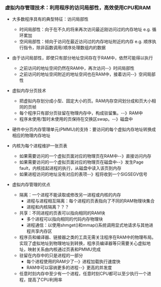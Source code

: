 ### 虚拟内存管理技术：利用程序的访问局部性，高效使用CPU和RAM
* 大多数程序具有的典型特征：访问局部性
    * 时间局部性：向于在不久的将来再次访问最近刚访问过的内存地址
    e.g. 循环累加
    * 空间局部性：倾向于访问在最近访问过的内存地址附近的内存
    e.g. 顺序执行指令，除非函数调用/顺序处理数组内的数据
* 由于访问局部性，即使只有部分地址空间存在于RAM中，依然可能得以执行
    * 之前访问的地址空间仍然在RAM中，再次访问--》时间局部性
    * 之前访问的地址空间附近的地址空间也在RAM中，接着访问--》空间局部性

* 虚拟内存分页技术
    * 把虚拟内存划分成小型、固定大小的页。RAM内存空间划分成和页大小相同的页帧
    * 每个程序只有部分页驻留在物理内存中，构成驻留集。--》RAM中
    * 程序未使用/暂时未使用的页保持在交换区swap。--》磁盘中

* 硬件中分页内存管理单元(PMMU)的支持：要访问的每个虚拟内存地址转换成相应的物理内存地址
* 内核为每个进程维护一张页表
    * 如果需要访问的一个虚拟页面对应的物理页在RAM中--》直接访问内存
    * 如果需要访问的一个虚拟页面对应的物理页在磁盘中--》发生Page fault，内核挂起进程的执行，从磁盘中读入该页到内存
    * 如果进程访问的地址没有对应的表项--》程将收到一个SIGSEGV信号

* 虚拟内存管理的优点
    * 隔离：一个进程不能读取或修改另一进程或内核的内存
        * 进程与进程相互隔离：每个进程的页表指向了不同的RAM物理块集合
        * 进程和内核隔离？？？
    * 共享：不同进程的页表可以指向相同的RAM块
        * 多个进程可以指向相同的代码内存物理块
        * 进程通信：以使用shmget()和mmap()系统调用显式地请求与其他进程共享内存区
    * 程序员和编译器、链接器之类的工具无需关注程序在RAM中的物理布局。
    实现了虚拟地址到物理地址到转换，程序员编译器等只需要关心虚拟地址，映射关系由内核通过页表和PMMU完成
    * 驻留在内存中的只是进程的一部分
        * 每个进程使用的RAM少了--》进程加载执行速度快
        * RAM中可以容纳更多的进程--》更高的并发度
    * 任意时刻内存中至少有一个进程，任意时刻CPU都可以至少执行一个进程，提高了CPU利用率